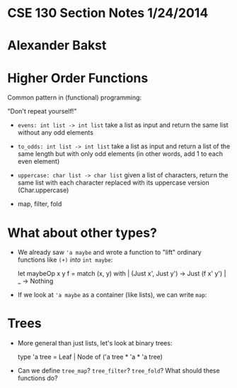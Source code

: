 # CSE 130 Section Notes 1/24/2014
# Alexander Bakst

# Higher Order Functions

Common pattern in (functional) programming: 

"Don't repeat yourself!"

- `evens: int list -> int list` 
   take a list as input and return the same list without any odd elements

- `to_odds: int list -> int list`
   take a list as input and return a list of the same length but with only odd
   elements (in other words, add 1 to each even element)

- `uppercase: char list -> char list` 
   given a list of characters, return the same list with each character replaced
   with its uppercase version (Char.uppercase)

  

- map, filter, fold
  
# What about other types?

- We already saw `'a maybe` and wrote a function to "lift" ordinary
  functions like `(+)` _into_ `int maybe`:
  
    let maybeOp x y f = match (x, y) with
                        | (Just x', Just y') -> Just (f x' y')
                        | _                  -> Nothing

- If we look at `'a maybe` as a container (like lists), we can write `map`:

# Trees

- More general than just lists, let's look at binary trees:

    type 'a tree = Leaf | Node of ('a tree * 'a * 'a tree)
  
- Can we define `tree_map`? `tree_filter`? `tree_fold`? What
  should these functions do?
   
    
